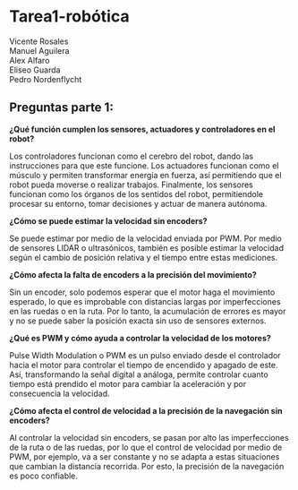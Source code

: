 # Tarea1-robótica

Vicente Rosales<br>
Manuel Aguilera<br>
Alex Alfaro<br>
Eliseo Guarda<br>
Pedro Nordenflycht<br>

## Preguntas parte 1:

**¿Qué función cumplen los sensores, actuadores y controladores en el robot?**

Los controladores funcionan como el cerebro del robot, dando las instrucciones para que este funcione. Los actuadores funcionan como el músculo y permiten transformar energía en fuerza, así permitiendo que el robot pueda moverse o realizar trabajos. Finalmente, los sensores funcionan como los órganos de los sentidos del robot, permitiendole procesar su entorno, tomar decisiones y actuar de manera autónoma.

**¿Cómo se puede estimar la velocidad sin encoders?**

Se puede estimar por medio de la velocidad enviada por PWM. Por medio de sensores LIDAR o ultrasónicos, también es posible estimar la velocidad según el cambio de posición relativa y el tiempo entre estas mediciones.

**¿Cómo afecta la falta de encoders a la precisión del movimiento?**

Sin un encoder, solo podemos esperar que el motor haga el movimiento esperado, lo que es improbable con distancias largas por imperfecciones en las ruedas o en la ruta. Por lo tanto, la acumulación de errores es mayor y no se puede saber la posición exacta sin uso de sensores externos.

**¿Qué es PWM y cómo ayuda a controlar la velocidad de los motores?**

Pulse Width Modulation o PWM es un pulso enviado desde el controlador hacia el motor para controlar el tiempo de encendido y apagado de este. Así, transformando la señal digital a análoga, permite controlar cuanto tiempo está prendido el motor para cambiar la aceleración y por consecuencia la velocidad.

**¿Cómo afecta el control de velocidad a la precisión de la navegación sin encoders?**

Al controlar la velocidad sin encoders, se pasan por alto las imperfecciones de la ruta o de las ruedas, por lo que el control de velocidad por medio de PWM, por ejemplo, va a ser constante y no se adapta a estas situaciones que cambian la distancia recorrida. Por esto, la precisión de la navegación es poco confiable.
